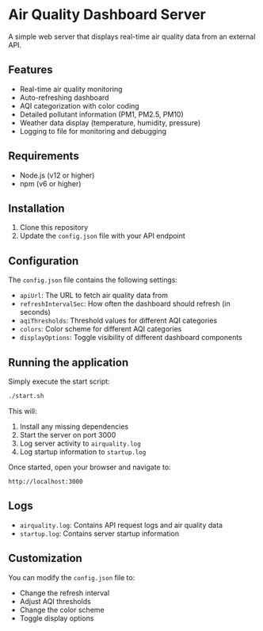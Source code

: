 # Air Quality Dashboard Server

A simple web server that displays real-time air quality data from an external API.

## Features

- Real-time air quality monitoring
- Auto-refreshing dashboard
- AQI categorization with color coding
- Detailed pollutant information (PM1, PM2.5, PM10)
- Weather data display (temperature, humidity, pressure)
- Logging to file for monitoring and debugging

## Requirements

- Node.js (v12 or higher)
- npm (v6 or higher)

## Installation

1. Clone this repository
2. Update the `config.json` file with your API endpoint

## Configuration

The `config.json` file contains the following settings:

- `apiUrl`: The URL to fetch air quality data from
- `refreshIntervalSec`: How often the dashboard should refresh (in seconds)
- `aqiThresholds`: Threshold values for different AQI categories
- `colors`: Color scheme for different AQI categories
- `displayOptions`: Toggle visibility of different dashboard components

## Running the application

Simply execute the start script:

```bash
./start.sh
```

This will:
1. Install any missing dependencies
2. Start the server on port 3000
3. Log server activity to `airquality.log`
4. Log startup information to `startup.log`

Once started, open your browser and navigate to:
```
http://localhost:3000
```

## Logs

- `airquality.log`: Contains API request logs and air quality data
- `startup.log`: Contains server startup information

## Customization

You can modify the `config.json` file to:
- Change the refresh interval
- Adjust AQI thresholds
- Change the color scheme
- Toggle display options 
